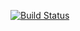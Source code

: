 [![Build Status](https://travis-ci.org/tdcmeehan/tdcmeehan.github.io.svg?branch=gh-pages)](https://travis-ci.org/tdcmeehan/tdcmeehan.github.io)
